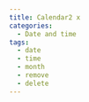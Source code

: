 ```yaml
---
title: Calendar2 x
categories:
  - Date and time
tags:
  - date
  - time
  - month
  - remove
  - delete
---
```

